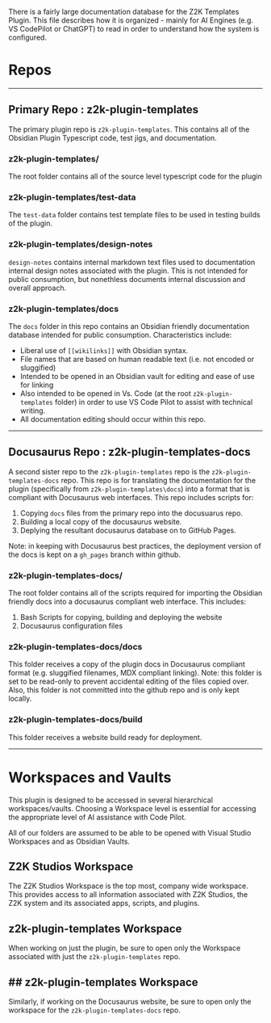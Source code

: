 There is a fairly large documentation database for the Z2K Templates Plugin. This file describes how it is organized - mainly for AI Engines (e.g. VS CodePilot or ChatGPT) to read in order to understand how the system is configured. 

# Repos

----
## Primary Repo : z2k-plugin-templates
The primary plugin repo is `z2k-plugin-templates`. This contains all of the Obsidian Plugin Typescript code, test jigs, and documentation. 

### z2k-plugin-templates/
The root folder contains all of the source level typescript code for the plugin
### z2k-plugin-templates/test-data
The `test-data` folder contains test template files to be used in testing builds of the plugin. 
### z2k-plugin-templates/design-notes
`design-notes` contains internal markdown text files used to documentation internal design notes associated with the plugin. This is not intended for public consumption, but nonethless documents internal discussion and overall approach. 
### z2k-plugin-templates/docs
The `docs` folder in this repo contains an Obsidian friendly documentation database intended for public consumption. Characteristics include:
- Liberal use of `[[wikilinks]]` with Obsidian syntax.
- File names that are based on human readable text (i.e. not encoded or sluggified)
- Intended to be opened in an Obsidian vault for editing and ease of use for linking
- Also intended to be opened in Vs. Code (at the root `z2k-plugin-templates` folder) in order to use VS Code Pilot to assist with technical writing.
- All documentation editing should occur within this repo.



----
## Docusaurus Repo : z2k-plugin-templates-docs
A second sister repo to the `z2k-plugin-templates` repo is the `z2k-plugin-templates-docs` repo. This repo is for translating the documentation for the plugin (specifically from `z2k-plugin-templates\docs`) into a format that is compliant with Docusaurus web interfaces. This repo includes scripts for:
1. Copying `docs` files from the primary repo into the docusuarus repo.
2. Building a local copy of the docusaurus website. 
3. Deplying the resultant docusaurus database on to GitHub Pages.

Note: in keeping with Docusaurus best practices, the deployment version of the docs is kept on a `gh_pages` branch within github. 

### z2k-plugin-templates-docs/
The root folder contains all of the scripts required for importing the Obsidian friendly docs into a docusaurus compliant web interface. This includes:
1. Bash Scripts for copying, building and deploying the website
2. Docusaurus configuration files

### z2k-plugin-templates-docs/docs
This folder receives a copy of the plugin docs in Docusaurus compliant format (e.g. sluggified filenames, MDX compliant linking). Note: this folder is set to be read-only to prevent accidental editing of the files copied over. Also, this folder is not committed into the github repo and is only kept locally. 

### z2k-plugin-templates-docs/build
This folder receives a website build ready for deployment. 

---
# Workspaces and Vaults
This plugin is designed to be accessed in several hierarchical workspaces/vaults. Choosing a Workspace level is essential for accessing the appropriate level of AI assistance with Code Pilot.

All of our folders are assumed to be able to be opened with Visual Studio Workspaces and as Obsidian Vaults. 

## Z2K Studios Workspace
The Z2K Studios Workspace is the top most, company wide workspace. This provides access to all information associated with Z2K Studios, the Z2K system and its associated apps, scripts, and plugins. 

## z2k-plugin-templates Workspace
When working on just the plugin, be sure to open only the Workspace associated with just the `z2k-plugin-templates` repo. 

## ## z2k-plugin-templates Workspace
Similarly, if working on the Docusaurus website, be sure to open only the workspace for the `z2k-plugin-templates-docs` repo. 
